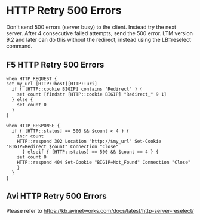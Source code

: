 # HTTP Retry 500 Errors

Don't send 500 errors (server busy) to the client.  Instead try the next server.  After 4 consecutive failed attempts, send the 500 error.  LTM version 9.2 and later can do this without the redirect, instead using the LB::reselect command.

## F5 HTTP Retry 500 Errors

```
when HTTP_REQUEST {
set my_url [HTTP::host][HTTP::uri]
  if { [HTTP::cookie BIGIP] contains "Redirect" } {
    set count [findstr [HTTP::cookie BIGIP] "Redirect_" 9 1]
  } else {
    set count 0
  }
}

when HTTP_RESPONSE {
  if { [HTTP::status] == 500 && $count < 4 } {
    incr count
    HTTP::respond 302 Location "http://$my_url" Set-Cookie "BIGIP=Redirect_$count" Connection "Close"
      } elseif { [HTTP::status] == 500 && $count == 4 } {
    set count 0
    HTTP::respond 404 Set-Cookie "BIGIP=Not_Found" Connection "Close"
    }
  }
}
```

## Avi HTTP Retry 500 Errors

Please refer to https://kb.avinetworks.com/docs/latest/http-server-reselect/
